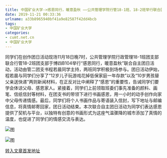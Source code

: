 ```yaml
---
title: 中国矿业大学->感恩同行，暖意盈秋 ——公共管理学院行管18-1班、18-2班举行联合团日活动 | cumt.net.cn
date: 2019-11-21 00:33:36
urlname: a33b8965940bf41a9e82587f42dd4bcb
tags: 
- 中国矿业大学
categories:
- cumt.net.cn
- 中国矿业大学
---
```

同学们在创作团日活动现场11月18日晚7时，公共管理学院行政管理18-1班团支部联合行管18-2班团支部于博四B104举行“感恩同行，暖意盈秋”联合自主团日活动，活动由管二团支书程若晨同学主持，两班同学积极到场参与。团日活动伊始，程若晨与同学们分享了“12岁儿子玩游戏花掉低保家庭一年存款”以及“10岁男孩替父亲送快递”两则新闻材料，在正反对比中阐释了“感恩”的重要性，告诫同学们要学会体谅父母、感恩家人。紧接着，同学们上前领取班委们事先准备的颜料、画笔、信纸信封等材料，在团支书的带领下进行书画感恩，用一小时的动手创作向家中父母传递情感。最后，同学们将个人书画作品与寄语装入信封，写下地址与邮编信息，将真情邮寄回家，团日活动结束。本次联合自主团日活动为同学们表达感恩提供了契机与平台，以独特有创意的书画形式为这座气温骤降的城市添加了真情的温度，也促进了同学们的情感交流与表达。

![图](http://xwzx.cumt.edu.cn/_upload/article/images/07/1a/0fc109f84eac86cd2b9e6efab0d0/7fc58009-4da2-4225-9b8e-7e5b473a124c.jpg)

![图](http://xwzx.cumt.edu.cn/_upload/article/images/07/1a/0fc109f84eac86cd2b9e6efab0d0/0c95c229-9500-41a1-86a9-f8d650f6efc4.jpg)

[转入文章首发地址](http://xwzx.cumt.edu.cn/66/18/c523a550424/page.htm)